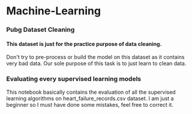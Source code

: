# Machine-Learning

### Pubg Dataset Cleaning

#### This dataset is just for the practice purpose of data cleaning.
Don't try to pre-process or build the model on this dataset as it contains very bad data.
Our sole purpose of this task is to just learn to clean data.

### Evaluating every supervised learning models

This notebook basically contains the evaluation of all the supervised learning algorithms on heart_failure_records.csv dataset.
I am just a beginner so I must have done some mistakes, feel free to correct it. 
